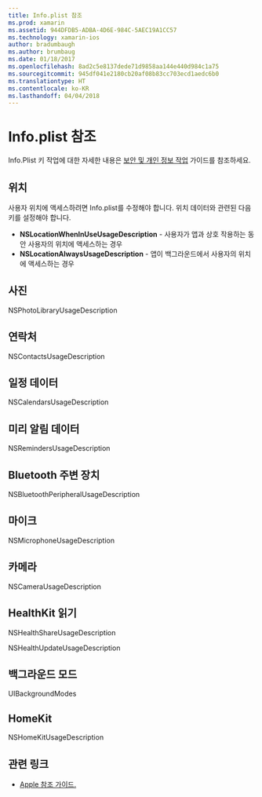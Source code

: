 ```yaml
---
title: Info.plist 참조
ms.prod: xamarin
ms.assetid: 944DFDB5-ADBA-4D6E-984C-5AEC19A1CC57
ms.technology: xamarin-ios
author: bradumbaugh
ms.author: brumbaug
ms.date: 01/18/2017
ms.openlocfilehash: 8ad2c5e8137dede71d9858aa144e440d984c1a75
ms.sourcegitcommit: 945df041e2180cb20af08b83cc703ecd1aedc6b0
ms.translationtype: HT
ms.contentlocale: ko-KR
ms.lasthandoff: 04/04/2018
---
```

# <a name="infoplist-reference"></a>Info.plist 참조

Info.Plist 키 작업에 대한 자세한 내용은 [보안 및 개인 정보 작업](~/ios/app-fundamentals/security-privacy.md) 가이드를 참조하세요. 

## <a name="location"></a>위치 

사용자 위치에 액세스하려면 Info.plist를 수정해야 합니다. 위치 데이터와 관련된 다음 키를 설정해야 합니다. 

* **NSLocationWhenInUseUsageDescription** - 사용자가 앱과 상호 작용하는 동안 사용자의 위치에 액세스하는 경우 
* **NSLocationAlwaysUsageDescription** - 앱이 백그라운드에서 사용자의 위치에 액세스하는 경우

## <a name="photos"></a>사진 

NSPhotoLibraryUsageDescription  

## <a name="contacts"></a>연락처 

NSContactsUsageDescription 

## <a name="calendar-data"></a>일정 데이터 
    
NSCalendarsUsageDescription 

## <a name="reminder-data"></a>미리 알림 데이터 
    
NSRemindersUsageDescription 

## <a name="bluetooth-peripherals"></a>Bluetooth 주변 장치 
    
NSBluetoothPeripheralUsageDescription 

## <a name="microphone"></a>마이크 

NSMicrophoneUsageDescription 

## <a name="camera"></a>카메라 
    
NSCameraUsageDescription 

## <a name="reading-healthkit"></a>HealthKit 읽기  

NSHealthShareUsageDescription 

NSHealthUpdateUsageDescription 

## <a name="background-modes"></a>백그라운드 모드 
    
UIBackgroundModes 

## <a name="homekit"></a>HomeKit 

NSHomeKitUsageDescription 


## <a name="related-links"></a>관련 링크

- [Apple 참조 가이드.](https://developer.apple.com/library/content/documentation/General/Reference/InfoPlistKeyReference/Articles/iPhoneOSKeys.html#//apple_ref/doc/uid/TP40009252-SW10)
